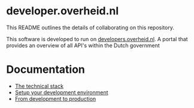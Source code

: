 # developer.overheid.nl

This README outlines the details of collaborating on this repository.

This software is developed to run on [developers.overheid.nl](https://developers.overheid.nl). 
A portal that provides an overview of all API's within the Dutch government

# Documentation

* [The technical stack](./docs/00-stack.md)
* [Setup your development environment](./docs/01-development-setup.md)
* [From development to production](./docs/02-from-development-to-production.md)

